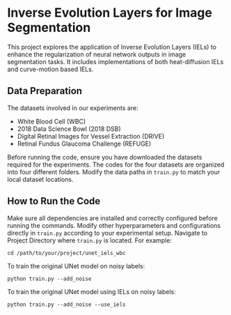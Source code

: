 # Inverse Evolution Layers for Image Segmentation

This project explores the application of Inverse Evolution Layers (IELs) to enhance the regularization of neural network outputs in image segmentation tasks. It includes implementations of both heat-diffusion IELs and curve-motion based IELs.

## Data Preparation
The datasets involved in our experiments are:
- White Blood Cell (WBC)
- 2018 Data Science Bowl (2018 DSB)
- Digital Retinal Images for Vessel Extraction (DRIVE)
- Retinal Fundus Glaucoma Challenge (REFUGE)

Before running the code, ensure you have downloaded the datasets required for the experiments. The codes for the four datasets are organized into four different folders. Modify the data paths in `train.py` to match your local dataset locations.

## How to Run the Code
Make sure all dependencies are installed and correctly configured before running the commands.
Modify other hyperparameters and configurations directly in `train.py` according to your experimental setup.
Navigate to Project Directory where `train.py` is located. For example:
```
cd /path/to/your/project/unet_iels_wbc
```

To train the original UNet model on noisy labels:
```
python train.py --add_noise
```

To train the original UNet model using IELs on noisy labels:
```
python train.py --add_noise --use_iels
```
